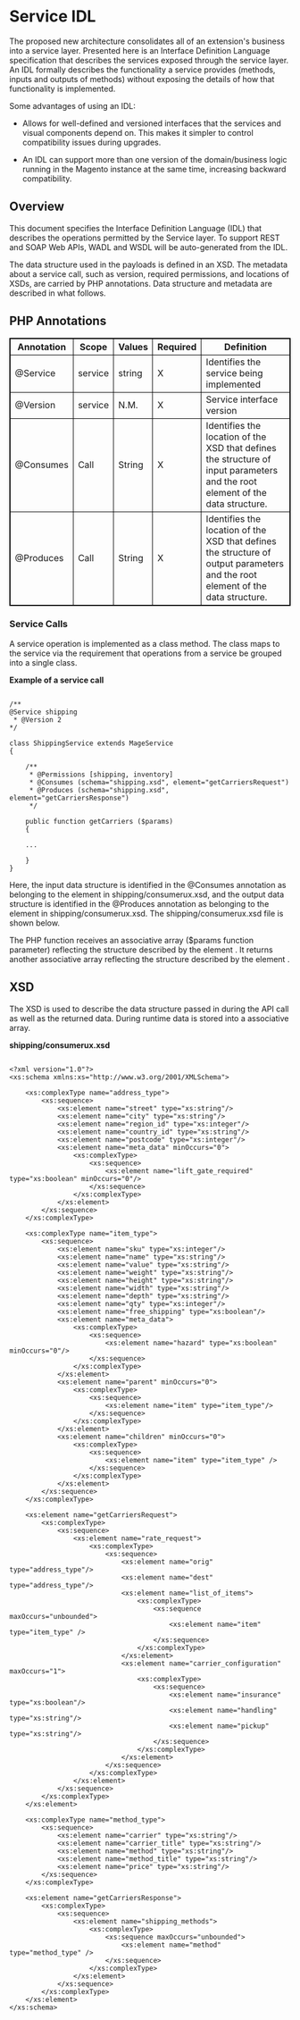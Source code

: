 Service IDL
===========

The proposed new architecture consolidates all of an extension's business into a
service layer. Presented here is an Interface Definition Language specification
that describes the services exposed through the service layer. An IDL formally
describes the functionality a service provides (methods, inputs and outputs of
methods) without exposing the details of how that functionality is implemented.

Some advantages of using an IDL:

-   Allows for well-defined and versioned interfaces that the services and
    visual components depend on. This makes it simpler to control compatibility
    issues during upgrades.

-   An IDL can support more than one version of the domain/business logic
    running in the Magento instance at the same time, increasing backward
    compatibility.

Overview
--------

This document specifies the Interface Definition Language (IDL) that describes
the operations permitted by the Service layer. To support REST and SOAP Web
APIs, WADL and WSDL will be auto-generated from the IDL.

The data structure used in the payloads is defined in an XSD. The metadata about
a service call, such as version, required permissions, and locations of XSDs,
are carried by PHP annotations. Data structure and metadata are described in
what follows.

PHP Annotations
---------------



<table style="border:1px solid black;border-collapse:collapse;">
<tr>
<th style="border:1px solid black;"> Annotation </th>
<th style="border:1px solid black;"> Scope </th>
<th style="border:1px solid black;"> Values </th>
<th style="border:1px solid black;"> Required </th>
<th style="border:1px solid black;"> Definition </th>
</tr>
<tr>
<td style="border:1px solid black;"> @Service </td>
<td style="border:1px solid black;"> service </td>
<td style="border:1px solid black;"> string </td>
<td style="border:1px solid black;"> X </td>
<td style="border:1px solid black;"> Identifies the service being implemented </td>
</tr>
<tr>
<td style="border:1px solid black;"> @Version </td>
<td style="border:1px solid black;"> service </td>
<td style="border:1px solid black;"> N.M. </td>
<td style="border:1px solid black;"> X </td>
<td style="border:1px solid black;"> Service interface version </td>
</tr>
<tr>
<td style="border:1px solid black;"> @Consumes </td>
<td style="border:1px solid black;"> Call </td>
<td style="border:1px solid black;"> String </td>
<td style="border:1px solid black;"> X </td>
<td style="border:1px solid black;"> Identifies the location of the XSD that defines the structure of input parameters and the root element of the data structure. </td>
</tr>
<tr>
<td style="border:1px solid black;"> @Produces </td>
<td style="border:1px solid black;"> Call </td>
<td style="border:1px solid black;"> String </td>
<td style="border:1px solid black;"> X </td>
<td style="border:1px solid black;"> Identifies the location of the XSD that defines the structure of output parameters and the root element of the data structure. </td>
</tr>
</table>



### Service Calls

A service operation is implemented as a class method. The class maps to the
service via the requirement that operations from a service be grouped into a
single class.

**Example of a service call**

~~~~~~~~~~~~~~~~~~~~~~~~~~~~~~~~~~~~~~~~~~~~~~~~~~~~~~~~~~~~~~~~~~~~~~~~~~~~~~~~

/**
@Service shipping
 * @Version 2
*/

class ShippingService extends MageService 
{

    /**
     * @Permissions [shipping, inventory]
     * @Consumes (schema="shipping.xsd", element="getCarriersRequest")
     * @Produces (schema="shipping.xsd", element="getCarriersResponse")
     */

    public function getCarriers ($params)
    {

    ...

    }
}

~~~~~~~~~~~~~~~~~~~~~~~~~~~~~~~~~~~~~~~~~~~~~~~~~~~~~~~~~~~~~~~~~~~~~~~~~~~~~~~~

Here, the input data structure is identified in the @Consumes annotation as
belonging to the <getCarriersRequest> element in shipping/consumerux.xsd, and the
output data structure is identified in the @Produces annotation as belonging to
the <getCarriersResponse> element in shipping/consumerux.xsd. The shipping/consumerux.xsd file is
shown below.

The PHP function receives an associative array ($params function parameter)
reflecting the structure described by the element <getCarriersRequest>. It returns
another associative array reflecting the structure described by the element
<getCarriersResponse>.

XSD
---

The XSD is used to describe the data structure passed in during the API call as
well as the returned data. During runtime data is stored into a associative
array.

**shipping/consumerux.xsd**

~~~~~~~~~~~~~~~~~~~~~~~~~~~~~~~~~~~~~~~~~~~~~~~~~~~~~~~~~~~~~~~~~~~~~~~~~~~~~~~~

<?xml version="1.0"?>
<xs:schema xmlns:xs="http://www.w3.org/2001/XMLSchema">

    <xs:complexType name="address_type">
        <xs:sequence>
            <xs:element name="street" type="xs:string"/>
            <xs:element name="city" type="xs:string"/>
            <xs:element name="region_id" type="xs:integer"/>
            <xs:element name="country_id" type="xs:string"/>
            <xs:element name="postcode" type="xs:integer"/>
            <xs:element name="meta_data" minOccurs="0">
                <xs:complexType>
                    <xs:sequence>
                        <xs:element name="lift_gate_required" type="xs:boolean" minOccurs="0"/>
                    </xs:sequence>
                </xs:complexType>
            </xs:element>
        </xs:sequence>
    </xs:complexType>

    <xs:complexType name="item_type">
        <xs:sequence>
            <xs:element name="sku" type="xs:integer"/>
            <xs:element name="name" type="xs:string"/>
            <xs:element name="value" type="xs:string"/>
            <xs:element name="weight" type="xs:string"/>
            <xs:element name="height" type="xs:string"/>
            <xs:element name="width" type="xs:string"/>
            <xs:element name="depth" type="xs:string"/>
            <xs:element name="qty" type="xs:integer"/>
            <xs:element name="free_shipping" type="xs:boolean"/>
            <xs:element name="meta_data">
                <xs:complexType>
                    <xs:sequence>
                        <xs:element name="hazard" type="xs:boolean" minOccurs="0"/>
                    </xs:sequence>
                </xs:complexType>
            </xs:element>
            <xs:element name="parent" minOccurs="0">
                <xs:complexType>
                    <xs:sequence>
                        <xs:element name="item" type="item_type"/>
                    </xs:sequence>
                </xs:complexType>
            </xs:element>
            <xs:element name="children" minOccurs="0">
                <xs:complexType>
                    <xs:sequence>
                        <xs:element name="item" type="item_type" />
                    </xs:sequence>
                </xs:complexType>
            </xs:element>
        </xs:sequence>
    </xs:complexType>

    <xs:element name="getCarriersRequest">
        <xs:complexType>
            <xs:sequence>
                <xs:element name="rate_request">
                    <xs:complexType>
                        <xs:sequence>
                            <xs:element name="orig" type="address_type"/>
                            <xs:element name="dest" type="address_type"/>
                            <xs:element name="list_of_items">
                                <xs:complexType>
                                    <xs:sequence maxOccurs="unbounded">
                                        <xs:element name="item" type="item_type" />
                                    </xs:sequence>
                                </xs:complexType>
                            </xs:element>
                            <xs:element name="carrier_configuration" maxOccurs="1">
                                <xs:complexType>
                                    <xs:sequence>
                                        <xs:element name="insurance" type="xs:boolean"/>
                                        <xs:element name="handling" type="xs:string"/>
                                        <xs:element name="pickup" type="xs:string"/>
                                    </xs:sequence>
                                </xs:complexType>
                            </xs:element>
                        </xs:sequence>
                    </xs:complexType>
                </xs:element>
            </xs:sequence>
        </xs:complexType>
    </xs:element>

    <xs:complexType name="method_type">
        <xs:sequence>
            <xs:element name="carrier" type="xs:string"/>
            <xs:element name="carrier_title" type="xs:string"/>
            <xs:element name="method" type="xs:string"/>
            <xs:element name="method_title" type="xs:string"/>
            <xs:element name="price" type="xs:string"/>
        </xs:sequence>
    </xs:complexType>

    <xs:element name="getCarriersResponse">
        <xs:complexType>
            <xs:sequence>
                <xs:element name="shipping_methods">
                    <xs:complexType>
                        <xs:sequence maxOccurs="unbounded">
                            <xs:element name="method" type="method_type" />
                        </xs:sequence>
                    </xs:complexType>
                </xs:element>
            </xs:sequence>
        </xs:complexType>
    </xs:element>
</xs:schema>

~~~~~~~~~~~~~~~~~~~~~~~~~~~~~~~~~~~~~~~~~~~~~~~~~~~~~~~~~~~~~~~~~~~~~~~~~~~~~~~~

